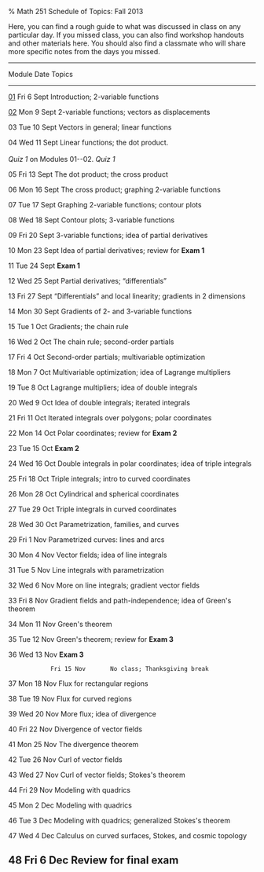 % Math 251 Schedule of Topics: Fall 2013

Here, you can find a rough guide to what was discussed in class on any
particular day. If you missed class, you can also find workshop handouts
and other materials here. You should also find a classmate who will share
more specific notes from the days you missed.


------------------------------------------------------------------------------------
 Module            Date          Topics <!--links are workshops-->
------------  ---------------    ---------------------------------------------------
  [01][m01]     Fri 6 Sept       Introduction; 2-variable functions
                                                                  
  [02][m02]     Mon 9 Sept       2-variable functions; vectors as displacements
      
  03            Tue 10 Sept      Vectors in general; linear functions
                                                                       
  04            Wed 11 Sept      Linear functions; the dot product. <br />
                <br />           *Quiz 1* on Modules 01--02.
                *Quiz 1*         
                                                                       
  05            Fri 13 Sept      The dot product; the cross product
                                                                       
  06            Mon 16 Sept      The cross product; graphing 2-variable functions
                                                                       
  07            Tue 17 Sept      Graphing 2-variable functions; contour plots
                                                                       
  08            Wed 18 Sept      Contour plots; 3-variable functions
                                                                       
  09            Fri 20 Sept      3-variable functions; idea of partial derivatives
                                                                       
  10            Mon 23 Sept      Idea of partial derivatives; review for **Exam 1**
                                                                        
  11            Tue 24 Sept      **Exam 1**
                                                                       
  12            Wed 25 Sept      Partial derivatives; &ldquo;differentials&rdquo;
                                                                       
  13            Fri 27 Sept      &ldquo;Differentials&rdquo; and local linearity; gradients in 2 dimensions 
                                                                       
  14            Mon 30 Sept      Gradients of 2- and 3-variable functions
                                                                       
  15            Tue 1 Oct        Gradients; the chain rule
                                                                       
  16            Wed 2 Oct        The chain rule; second-order partials
                                                                       
  17            Fri 4 Oct        Second-order partials; multivariable optimization
                                                                       
  18            Mon 7 Oct        Multivariable optimization; idea of Lagrange multipliers
                                                                                                   
  19            Tue 8 Oct        Lagrange multipliers; idea of double integrals
                                                                       
  20            Wed 9 Oct        Idea of double integrals; iterated integrals
                                                                       
  21            Fri 11 Oct       Iterated integrals over polygons; polar coordinates
                                                                       
  22            Mon 14 Oct       Polar coordinates; review for **Exam 2**
                                                                       
  23            Tue 15 Oct       **Exam 2**
                                                                       
  24            Wed 16 Oct       Double integrals in polar coordinates; idea of triple integrals
                                                                       
  25            Fri 18 Oct       Triple integrals; intro to curved coordinates
                                                                       
  26            Mon 28 Oct       Cylindrical and spherical coordinates
                                                                       
  27            Tue 29 Oct       Triple integrals in curved coordinates
                                                                       
  28            Wed 30 Oct       Parametrization, families, and curves
                                                                       
  29            Fri 1 Nov        Parametrized curves: lines and arcs
                                                                       
  30            Mon 4 Nov        Vector fields; idea of line integrals
                                                                       
  31            Tue 5 Nov        Line integrals with parametrization
                                                                       
  32            Wed 6 Nov        More on line integrals; gradient vector fields
                                                                       
  33            Fri 8 Nov        Gradient fields and path-independence; idea of Green's theorem
                                                                       
  34            Mon 11 Nov       Green's theorem
                                                                       
  35            Tue 12 Nov       Green's theorem; review for **Exam 3**
                                                                       
  36            Wed 13 Nov       **Exam 3**
                                                                       
                Fri 15 Nov       No class; Thanksgiving break
                                                                       
  37            Mon 18 Nov       Flux for rectangular regions
                                                                       
  38            Tue 19 Nov       Flux for curved regions
                                                                       
  39            Wed 20 Nov       More flux; idea of divergence
                                                                       
  40            Fri 22 Nov       Divergence of vector fields
                                                                       
  41            Mon 25 Nov       The divergence theorem
                                                                       
  42            Tue 26 Nov       Curl of vector fields
                                                                       
  43            Wed 27 Nov       Curl of vector fields; Stokes's theorem
                                                                       
  44            Fri 29 Nov       Modeling with quadrics
                                                                       
  45            Mon 2 Dec        Modeling with quadrics
                                                                       
  46            Tue 3 Dec        Modeling with quadrics; generalized Stokes's theorem
                                                                       
  47            Wed 4 Dec        Calculus on curved surfaces, Stokes, and cosmic topology
                                                                       
  48            Fri 6 Dec        Review for final exam
------------------------------------------------------------------------------------

[m01]: modules/01/Module.html
[m02]: modules/02/Module.html
